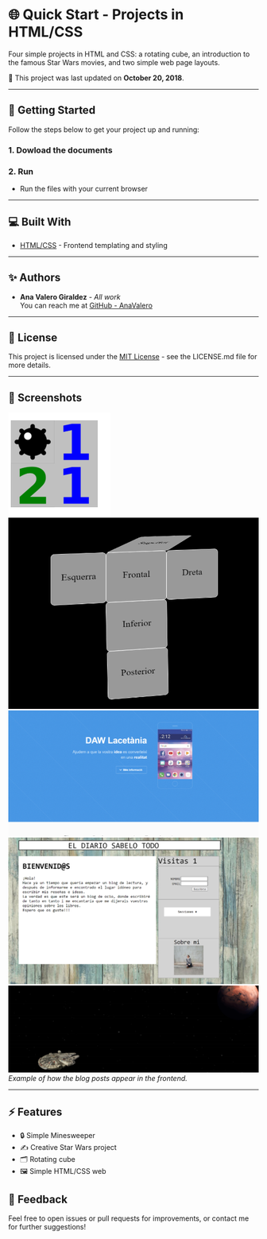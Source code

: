 # 🌐 Quick Start - Projects in HTML/CSS

Four simple projects in HTML and CSS: a rotating cube, an introduction to the famous Star Wars movies, and two simple web page layouts.

📅 This project was last updated on **October 20, 2018**.

---

## 🚀 Getting Started

Follow the steps below to get your project up and running:

### 1. **Dowload the documents**

### 2. **Run**
   - Run the files with your current browser
---

## 💻 Built With

- [HTML/CSS](https://www.w3schools.com/html/) - Frontend templating and styling

---

## ✨ Authors

- **Ana Valero Giraldez** - *All work*  
  You can reach me at [GitHub - AnaValero](https://github.com/anavagi/)

---

## 📝 License

This project is licensed under the [MIT License](LICENSE.md) - see the LICENSE.md file for more details.

---

## 📸 Screenshots

![Minesweeper](image.png)
![Rotating cube](image-1.png)
![DinamicWeb](image-2.png)
![Simpleweb](image-3.png)
![StawWars](image-4.png)
_Example of how the blog posts appear in the frontend._

---

## ⚡ Features

- 🔒 Simple Minesweeper
- ✍️ Creative Star Wars project
- 🗂️ Rotating cube
- 🖼️ Simple HTML/CSS web


## 📢 Feedback

Feel free to open issues or pull requests for improvements, or contact me for further suggestions!

